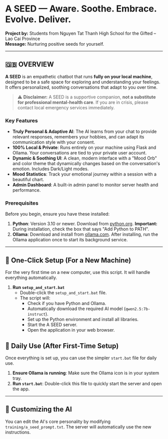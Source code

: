 # A SEED — Aware. Soothe. Embrace. Evolve. Deliver.

**Project by:** Students from Nguyen Tat Thanh High School for the Gifted – Lao Cai Province  
**Message:** Nurturing positive seeds for yourself.

---

## 🇬🇧 OVERVIEW
**A SEED** is an empathetic chatbot that runs **fully on your local machine**, designed to be a safe space for exploring and understanding your feelings. It offers personalized, soothing conversations that adapt to you over time.

> ⚠️ **Disclaimer:** A SEED is a supportive companion, **not a substitute for professional mental-health care**. If you are in crisis, please contact local emergency services immediately.

### Key Features
- **Truly Personal & Adaptive AI**: The AI learns from your chat to provide relevant responses, remembers your hobbies, and can adapt its communication style with your consent.
- **100% Local & Private**: Runs entirely on your machine using Flask and Ollama. Your conversations are tied to your private user account.
- **Dynamic & Soothing UI**: A clean, modern interface with a "Mood Orb" and color theme that dynamically changes based on the conversation's emotion. Includes Dark/Light modes.
- **Mood Statistics**: Track your emotional journey within a session with a beautiful chart.
- **Admin Dashboard**: A built-in admin panel to monitor server health and performance.

### Prerequisites
Before you begin, ensure you have these installed:
1.  **Python**: Version 3.10 or newer. Download from [python.org](https://python.org). **Important:** During installation, check the box that says "Add Python to PATH".
2.  **Ollama**: Download and install from [ollama.com](https://ollama.com). After installing, run the Ollama application once to start its background service.

---

## 🚀 One-Click Setup (For a New Machine)
For the very first time on a new computer, use this script. It will handle everything automatically.

1.  **Run `setup_and_start.bat`**
    - Double-click the `setup_and_start.bat` file.
    - The script will:
        - Check if you have Python and Ollama.
        - Automatically download the required AI model (`qwen2.5:7b-instruct`).
        - Set up the Python environment and install all libraries.
        - Start the A SEED server.
        - Open the application in your web browser.

## 🏃 Daily Use (After First-Time Setup)
Once everything is set up, you can use the simpler `start.bat` file for daily use.

1.  **Ensure Ollama is running**: Make sure the Ollama icon is in your system tray.
2.  **Run `start.bat`**: Double-click this file to quickly start the server and open the app.

---

## 🧠 Customizing the AI
You can edit the AI's core personality by modifying `training/a_seed_prompt.txt`. The server will automatically use the new instructions.